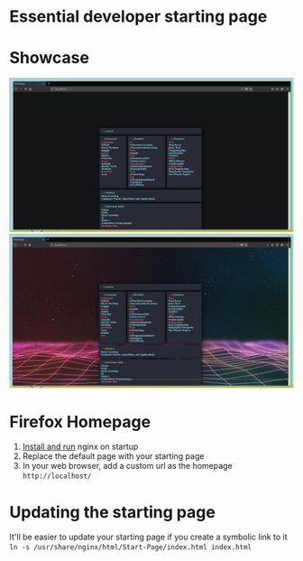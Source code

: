# Essential developer starting page
# Showcase
![](StartPage.png)
![](StartPageBg.png)
# Firefox Homepage
1. [Install and run](https://wiki.archlinux.org/index.php/Nginx#Running) nginx on startup
2. Replace the default page with your starting page
3. In your web browser, add a custom url as the homepage `http://localhost/`
# Updating the starting page
It'll be easier to update your starting page if you create a symbolic link to it\
`ln -s /usr/share/nginx/html/Start-Page/index.html index.html`
